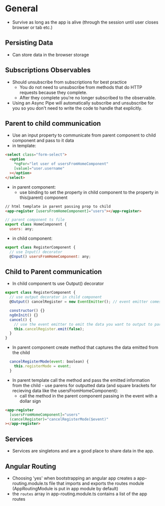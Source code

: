 # General

- Survive as long as the app is alive (through the session until user closes browser or tab etc.)

## Persisting Data

- Can store data in the browser storage

## Subscriptions Observables

- Should unsubscribe from subscriptions for best practice
  - You do not need to unsubscribe from methods that do HTTP requests because they complete.
  - After they complete you're no longer subscribed to the observable.
- Using an Async Pipe will automatically subscribe and unsubscribe for you so you don't need to write the code to handle that explicitly.

## Parent to child communication

- Use an input property to communicate from parent component to child component and pass to it data
- in template:

```html
<select class="form-select">
  <option
    *ngFor="let user of usersFromHomeComponent"
    [value]="user.username"
  ></option>
</select>
```

- in parent component:
  - use binding to set the property in child component to the property in this(parent) component

```html
// html template in parent passing prop to child
<app-register [usersFromHomeComponent]="users"></app-register>
```

```javascript
// parent component ts file
export class HomeComponent {
  users: any;
```

- in child component:

```javascript
export class RegisterComponent {
  // use Input() decorator
  @Input() usersFromHomeComponent: any;
```

## Child to Parent communication

- In child component ts use Output() decorator

```javascript
export class RegisterComponent {
  // use output decorator in child component
  @Output() cancelRegister = new EventEmitter(); // event emitter comes from angular core

  constructor() {}
  ngOnInit() {}
  cancel() {
    // use the event emitter to emit the data you want to output to parent
    this.cancelRegister.emit(false);
  }
}
```

- In parent component create method that captures the data emitted from the child

```javascript
  cancelRegisterMode(event: boolean) {
    this.registerMode = event;
  }
```

- In parent template call the method and pass the emitted information from the child - use parens for outputted data (and square brackets for recieving data like the usersFromHomeComponent):
  - call the method in the parent component passing in the event with a dollar sign

```html
<app-register
  [usersFromHomeComponent]="users"
  (cancelRegister)="cancelRegisterMode($event)"
></app-register>
```

## Services

- Services are singletons and are a good place to share data in the app.

## Angular Routing

- Choosing 'yes' when bootstrapping an angular app creates a app-routing.module.ts file that imports and exports the routes module (AppRoutingModule is put in app module by default)
- the `routes` array in app-routing.module.ts contains a list of the app routes
